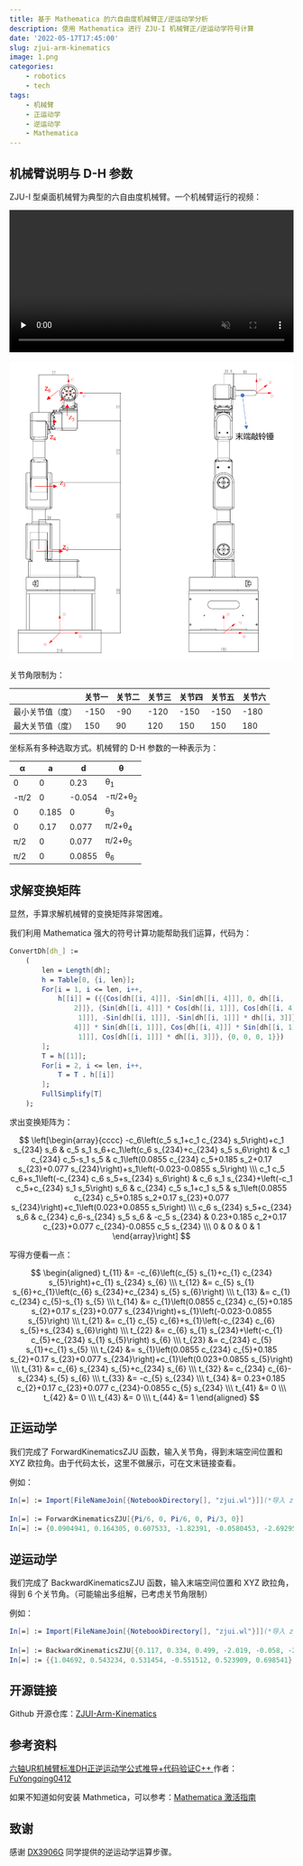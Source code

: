 ```yaml
---
title: 基于 Mathematica 的六自由度机械臂正/逆运动学分析
description: 使用 Mathematica 进行 ZJU-I 机械臂正/逆运动学符号计算
date: '2022-05-17T17:45:00'
slug: zjui-arm-kinematics
image: 1.png
categories:
    - robotics
    - tech
tags:
    - 机械臂
    - 正运动学
    - 逆运动学
    - Mathematica
---
```


## 机械臂说明与 D-H 参数

ZJU-I 型桌面机械臂为典型的六自由度机械臂。一个机械臂运行的视频：

<video controls muted preload="none" style="width: 100%;">
    <source src="1.mp4" type="video/mp4">
</video>

![](2.png)

关节角限制为：

| | 关节一 | 关节二 | 关节三 | 关节四 | 关节五 | 关节六 |
| ---- | ----- | ----- | ----- | ----- | ----- | ----- |
| 最小关节值（度） | -150 | -90 | -120 | -150 | -150 | -180 |
| 最大关节值（度） | 150 | 90 | 120 | 150 | 150 | 180 |

坐标系有多种选取方式。机械臂的 D-H 参数的一种表示为：

| α    | a     | d      | θ                  |
| ---- | ----- | ------ | ------------------ |
| 0    | 0     | 0.23   | θ<sub>1</sub>      |
| -π/2 | 0     | -0.054 | -π/2+θ<sub>2</sub> |
| 0    | 0.185 | 0      | θ<sub>3</sub>      |
| 0    | 0.17  | 0.077  | π/2+θ<sub>4</sub>  |
| π/2  | 0     | 0.077  | π/2+θ<sub>5</sub>  |
| π/2  | 0     | 0.0855 | θ<sub>6</sub>      |

## 求解变换矩阵

显然，手算求解机械臂的变换矩阵非常困难。

我们利用 Mathematica 强大的符号计算功能帮助我们运算，代码为：

```mathematica
ConvertDh[dh_] :=
    (
        len = Length[dh];
        h = Table[0, {i, len}];
        For[i = 1, i <= len, i++,
            h[[i]] = ({{Cos[dh[[i, 4]]], -Sin[dh[[i, 4]]], 0, dh[[i, 
                2]]}, {Sin[dh[[i, 4]]] * Cos[dh[[i, 1]]], Cos[dh[[i, 4]]] * Cos[dh[[i,
                 1]]], -Sin[dh[[i, 1]]], -Sin[dh[[i, 1]]] * dh[[i, 3]]}, {Sin[dh[[i, 
                4]]] * Sin[dh[[i, 1]]], Cos[dh[[i, 4]]] * Sin[dh[[i, 1]]], Cos[dh[[i,
                 1]]], Cos[dh[[i, 1]]] * dh[[i, 3]]}, {0, 0, 0, 1}})
        ];
        T = h[[1]];
        For[i = 2, i <= len, i++,
            T = T . h[[i]]
        ];
        FullSimplify[T]
    );
```

求出变换矩阵为：

$$
\left[\begin{array}{cccc}
-c_6\left(c_5 s_1+c_1 c_{234} s_5\right)+c_1 s_{234} s_6 & c_5 s_1 s_6+c_1\left(c_6 s_{234}+c_{234} s_5 s_6\right) & c_1 c_{234} c_5-s_1 s_5 & c_1\left(0.0855 c_{234} c_5+0.185 s_2+0.17 s_{23}+0.077 s_{234}\right)+s_1\left(-0.023-0.0855 s_5\right) \\\
c_1 c_5 c_6+s_1\left(-c_{234} c_6 s_5+s_{234} s_6\right) & c_6 s_1 s_{234}+\left(-c_1 c_5+c_{234} s_1 s_5\right) s_6 & c_{234} c_5 s_1+c_1 s_5 & s_1\left(0.0855 c_{234} c_5+0.185 s_2+0.17 s_{23}+0.077 s_{234}\right)+c_1\left(0.023+0.0855 s_5\right) \\\
c_6 s_{234} s_5+c_{234} s_6 & c_{234} c_6-s_{234} s_5 s_6 & -c_5 s_{234} & 0.23+0.185 c_2+0.17 c_{23}+0.077 c_{234}-0.0855 c_5 s_{234} \\\
0 & 0 & 0 & 1
\end{array}\right]
$$

写得方便看一点：

$$
\begin{aligned}
t_{11} &= -c_{6}\left(c_{5} s_{1}+c_{1} c_{234} s_{5}\right)+c_{1} s_{234} s_{6} \\\
t_{12} &= c_{5} s_{1} s_{6}+c_{1}\left(c_{6} s_{234}+c_{234} s_{5} s_{6}\right) \\\
t_{13} &= c_{1} c_{234} c_{5}-s_{1} s_{5} \\\
t_{14} &= c_{1}\left(0.0855 c_{234} c_{5}+0.185 s_{2}+0.17 s_{23}+0.077 s_{234}\right)+s_{1}\left(-0.023-0.0855 s_{5}\right) \\\
t_{21} &= c_{1} c_{5} c_{6}+s_{1}\left(-c_{234} c_{6} s_{5}+s_{234} s_{6}\right) \\\
t_{22} &= c_{6} s_{1} s_{234}+\left(-c_{1} c_{5}+c_{234} s_{1} s_{5}\right) s_{6} \\\
t_{23} &= c_{234} c_{5} s_{1}+c_{1} s_{5} \\\
t_{24} &= s_{1}\left(0.0855 c_{234} c_{5}+0.185 s_{2}+0.17 s_{23}+0.077 s_{234}\right)+c_{1}\left(0.023+0.0855 s_{5}\right) \\\
t_{31} &= c_{6} s_{234} s_{5}+c_{234} s_{6} \\\
t_{32} &= c_{234} c_{6}-s_{234} s_{5} s_{6} \\\
t_{33} &= -c_{5} s_{234} \\\
t_{34} &= 0.23+0.185 c_{2}+0.17 c_{23}+0.077 c_{234}-0.0855 c_{5} s_{234} \\\
t_{41} &= 0 \\\
t_{42} &= 0 \\\
t_{43} &= 0 \\\
t_{44} &= 1
\end{aligned}
$$

## 正运动学

我们完成了 ForwardKinematicsZJU 函数，输入关节角，得到末端空间位置和 XYZ 欧拉角。由于代码太长，这里不做展示，可在文末链接查看。

例如：

```mathematica {linenos=false}
In[=] := Import[FileNameJoin[{NotebookDirectory[], "zjui.wl"}]](*导入 zjui.wl*)

In[=] := ForwardKinematicsZJU[{Pi/6, 0, Pi/6, 0, Pi/3, 0}]
In[=] := {0.0904941, 0.164305, 0.607533, -1.82391, -0.0580453, -2.69295}
```

## 逆运动学

我们完成了 BackwardKinematicsZJU 函数，输入末端空间位置和 XYZ 欧拉角，得到 6 个关节角。（可能输出多组解，已考虑关节角限制）

例如：

```mathematica {linenos=false}
In[=] := Import[FileNameJoin[{NotebookDirectory[], "zjui.wl"}]](*导入 zjui.wl*)

In[=] := BackwardKinematicsZJU[{0.117, 0.334, 0.499, -2.019, -0.058, -2.190}]
In[=] := {{1.04692, 0.543234, 0.531454, -0.551512, 0.523909, 0.698541}, {1.04692, 1.05169, -0.531454, 0.00294118, 0.523909, 0.698541}}
```

## 开源链接

Github 开源仓库：[ZJUI-Arm-Kinematics](https://github.com/Mythologyli/ZJUI-Arm-Kinematics)

## 参考资料

[六轴UR机械臂标准DH正逆运动学公式推导+代码验证C++
](https://blog.csdn.net/sinat_32804425/article/details/122125911) 作者：[FuYongqing0412](https://blog.csdn.net/sinat_32804425?type=blog)

如果不知道如何安装 Mathmetica，可以参考：[Mathematica 激活指南
](https://tiebamma.github.io/InstallTutorial/)

## 致谢

感谢 [DX3906G](https://github.com/DX3906G) 同学提供的逆运动学运算步骤。
